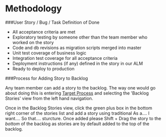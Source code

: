 Methodology
===========


###User Story / Bug / Task Definition of Done

* All acceptance criteria are met
* Exploratory testing by someone other than the team member who worked on the story
* Code and db revisions as migration scripts merged into master
* Unit test coverage of business logic
* Integration test coverage for all acceptance criteria
* Deployment instructions (if any) defined in the story in our ALM 
* Ready to deploy to production

###Process for Adding Story to Backlog

Any team member can add a story to the backlog. The way one would go about doing this is entering [Target Process](https://orchardmile.tpondemand.com) and selecting the 'Backlog Stories' view from the left hand navigation.

Once in the Backlog Stories view, click the green plus box in the bottom right corner of the stories list and add a story using traditional As a.... I want.... So that.... sturcture. Once added please Shift + Drag the story to the _bottom_ of the backlog as stories are by default added to the top of the backlog.  

